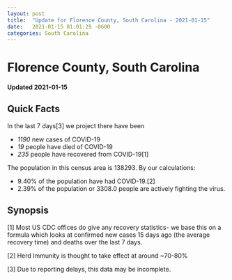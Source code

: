 ```yaml
---
layout: post
title:  "Update for Florence County, South Carolina - 2021-01-15"
date:   2021-01-15 01:01:29 -0600
categories: South Carolina
---
```


# Florence County, South Carolina
#### Updated 2021-01-15

## Quick Facts

In the last 7 days[3] we project there have been
- *1190* new cases of COVID-19
- *19* people have died of COVID-19
- *235* people have recovered from COVID-19[1]

The population in this census area is 138293. By our calculations:
- 9.40% of the population have had COVID-19.[2]
- 2.39% of the population or 3308.0 people are actively fighting the virus.

## Synopsis




[1] Most US CDC offices do give any recovery statistics- we base this on a formula which looks at confirmed new cases
15 days ago (the average recovery time) and deaths over the last 7 days.

[2] Herd Immunity is thought to take effect at around ~70-80%

[3] Due to reporting delays, this data may be incomplete.
 
    